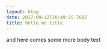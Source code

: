 ```yaml
---
layout: blog
date: 2017-09-12T20:49:25.760Z
title: hello me title
---
```

and here comes some more body text
